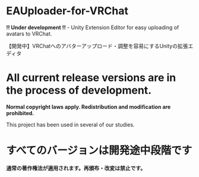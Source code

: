 # EAUploader-for-VRChat
**!! Under development !!** - Unity Extension Editor for easy uploading of avatars to VRChat. 

【開発中】VRChatへのアバターアップロード・調整を容易にするUnityの拡張エディタ

# All current release versions are in the process of development.
**Normal copyright laws apply. Redistribution and modification are prohibited.**

This project has been used in several of our studies.

# すべてのバージョンは開発途中段階です
**通常の著作権法が適用されます。再頒布・改変は禁止です。**
